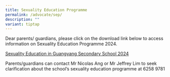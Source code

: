 ```yaml
---
title: Sexuality Education Programme
permalink: /advocate/sep/
description: ""
variant: tiptap
---
```

<p>Dear parents/ guardians, please click on the&nbsp;download link below&nbsp;to
access information on Sexuality Education Programme 2024.</p>
<p><a href="/files/2024_Info_on_SEd_for_GYSS_Website_7_Feb.pdf" rel="noopener noreferrer nofollow" target="_blank">Sexuality Education in Guangyang Secondary School 2024</a>
</p>
<p>Parents/guardians can contact Mr Nicolas Ang or Mr Jeffrey Lim to seek
clarification about the school’s sexuality education programme at 6258
9781</p>